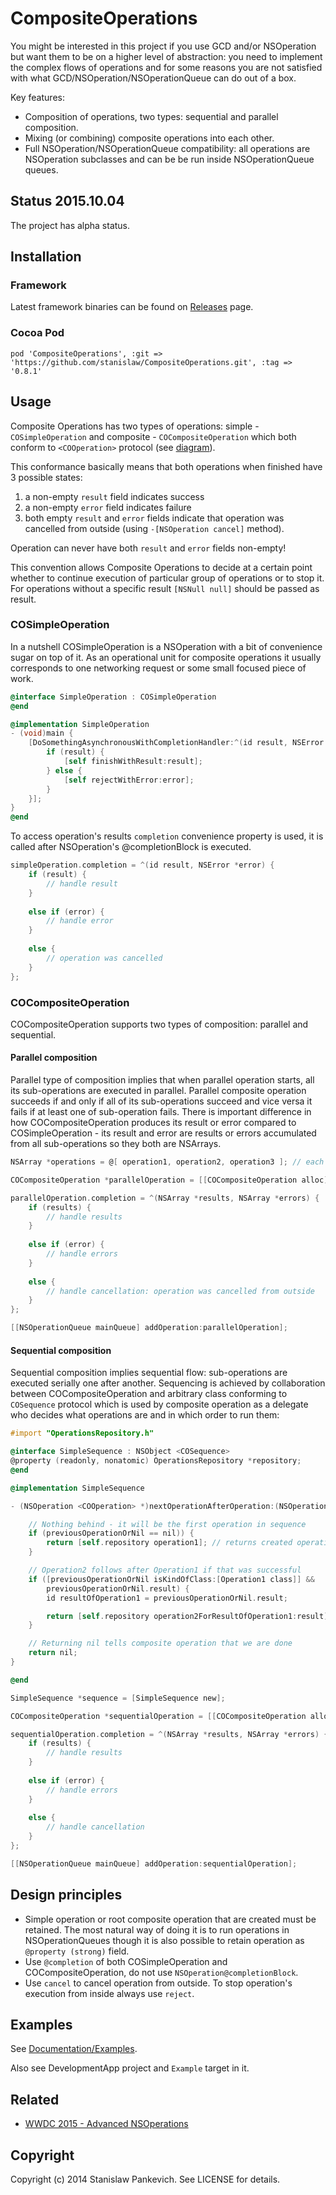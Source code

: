# CompositeOperations 

You might be interested in this project if you use GCD and/or NSOperation but want them to be on a higher level of abstraction: you need to implement the complex flows of operations and for some reasons you are not satisfied with what GCD/NSOperation/NSOperationQueue can do out of a box.

Key features:
 
* Composition of operations, two types: sequential and parallel composition.
* Mixing (or combining) composite operations into each other.
* Full NSOperation/NSOperationQueue compatibility: all operations are NSOperation subclasses and can be be run inside NSOperationQueue queues.

<!-- [![Build Status](https://travis-ci.org/stanislaw/CompositeOperations.png?branch=master)](https://travis-ci.org/stanislaw/CompositeOperations) -->

## Status 2015.10.04

The project has alpha status. 

## Installation

### Framework

Latest framework binaries can be found on [Releases](https://github.com/stanislaw/CompositeOperations/releases) page.

### Cocoa Pod

```
pod 'CompositeOperations', :git => 'https://github.com/stanislaw/CompositeOperations.git', :tag => '0.8.1'
```

## Usage

Composite Operations has two types of operations: simple - `COSimpleOperation` and composite - `COCompositeOperation` which both conform to `<COOperation>` protocol (see [diagram](CompositeOperations-Diagram.svg)). 

This conformance basically means that both operations when finished have 3 possible states: 

1. a non-empty `result` field indicates success
2. a non-empty `error` field indicates failure
3. both empty `result` and `error` fields indicate that operation was cancelled from outside (using `-[NSOperation cancel]` method).

Operation can never have both `result` and `error` fields non-empty!

This convention allows Composite Operations to decide at a certain point whether to continue execution of particular group of operations or to stop it. For operations without a specific result `[NSNull null]` should be passed as result.

### COSimpleOperation

In a nutshell COSimpleOperation is a NSOperation with a bit of convenience sugar on top of it. As an operational unit for composite operations it usually corresponds to one networking request or some small focused piece of work.

```objective-c
@interface SimpleOperation : COSimpleOperation
@end

@implementation SimpleOperation
- (void)main {
    [DoSomethingAsynchronousWithCompletionHandler:^(id result, NSError *error){
        if (result) {
            [self finishWithResult:result];
        } else {
            [self rejectWithError:error];
        }
    }];
}
@end
```

To access operation's results `completion` convenience property is used, it is called after NSOperation's @completionBlock is executed.

```objective-c
simpleOperation.completion = ^(id result, NSError *error) {
    if (result) {
        // handle result
    } 
    
    else if (error) {
        // handle error
    }
    
    else {
    	// operation was cancelled
    }
};
```

### COCompositeOperation

COCompositeOperation supports two types of composition: parallel and sequential.

#### Parallel composition

Parallel type of composition implies that when parallel operation starts, all its sub-operations are executed in parallel. Parallel composite operation succeeds if and only if all of its sub-operations succeed and vice versa it fails if at least one of sub-operation fails. There is important difference in how COCompositeOperation produces its result or error compared to COSimpleOperation - its result and error are results or errors accumulated from all sub-operations so they both are NSArrays.

```objective-c
NSArray *operations = @[ operation1, operation2, operation3 ]; // each operation is NSOperation <COOperation> *

COCompositeOperation *parallelOperation = [[COCompositeOperation alloc] initWithOperations:operations];

parallelOperation.completion = ^(NSArray *results, NSArray *errors) {
    if (results) {
        // handle results
    } 
    
    else if (error) {
        // handle errors
    }
    
    else {
        // handle cancellation: operation was cancelled from outside    }
};

[[NSOperationQueue mainQueue] addOperation:parallelOperation];
```

#### Sequential composition

Sequential composition implies sequential flow: sub-operations are executed serially one after another. Sequencing is achieved by collaboration between COCompositeOperation and arbitrary class conforming to `COSequence` protocol which is used by composite operation as a delegate who decides what operations are and in which order to run them:

```objective-c
#import "OperationsRepository.h"

@interface SimpleSequence : NSObject <COSequence>
@property (readonly, nonatomic) OperationsRepository *repository;
@end

@implementation SimpleSequence

- (NSOperation <COOperation> *)nextOperationAfterOperation:(NSOperation <COOperation> *)previousOperationOrNil {

    // Nothing behind - it will be the first operation in sequence
    if (previousOperationOrNil == nil)) {
        return [self.repository operation1]; // returns created operation1
    }

    // Operation2 follows after Operation1 if that was successful
    if ([previousOperationOrNil isKindOfClass:[Operation1 class]] &&
        previousOperationOrNil.result) {
        id resultOfOperation1 = previousOperationOrNil.result;

        return [self.repository operation2ForResultOfOperation1:result]; // returns created operation2
    }

    // Returning nil tells composite operation that we are done
    return nil;
}

@end

SimpleSequence *sequence = [SimpleSequence new];

COCompositeOperation *sequentialOperation = [[COCompositeOperation alloc] initWithSequence:sequence];

sequentialOperation.completion = ^(NSArray *results, NSArray *errors) {
    if (results) {
        // handle results
    } 
    
    else if (error) {
        // handle errors
    }
    
    else {
        // handle cancellation    	    }
};

[[NSOperationQueue mainQueue] addOperation:sequentialOperation];
```

## Design principles

- Simple operation or root composite operation that are created must be retained. The most natural way of doing it is to run operations in NSOperationQueues though it is also possible to retain operation as `@property (strong)` field.
- Use `@completion` of both COSimpleOperation and COCompositeOperation, do not use `NSOperation@completionBlock`.
- Use `cancel` to cancel operation from outside. To stop operation's execution from inside always use `reject`.

## Examples

See [Documentation/Examples](Documentation/Examples.md).

Also see DevelopmentApp project and `Example` target in it.

## Related

* [WWDC 2015 - Advanced NSOperations](https://developer.apple.com/videos/play/wwdc2015-226/)

## Copyright

Copyright (c) 2014 Stanislaw Pankevich. See LICENSE for details.

